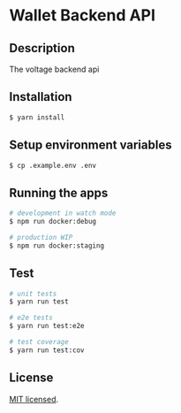 # Wallet Backend API

## Description
The voltage backend api 

## Installation

```bash
$ yarn install
```

## Setup environment variables
```bash
$ cp .example.env .env
```

## Running the apps

```bash
# development in watch mode
$ npm run docker:debug

# production WIP
$ npm run docker:staging
```

## Test

```bash
# unit tests
$ yarn run test

# e2e tests
$ yarn run test:e2e

# test coverage
$ yarn run test:cov
```

## License
[MIT licensed](LICENSE).
